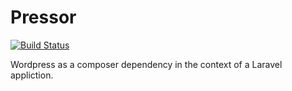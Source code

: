 # Pressor

[![Build Status](https://travis-ci.org/pressor/framework.svg)](https://travis-ci.org/pressor/framework)

Wordpress as a composer dependency in the context of a Laravel appliction.
